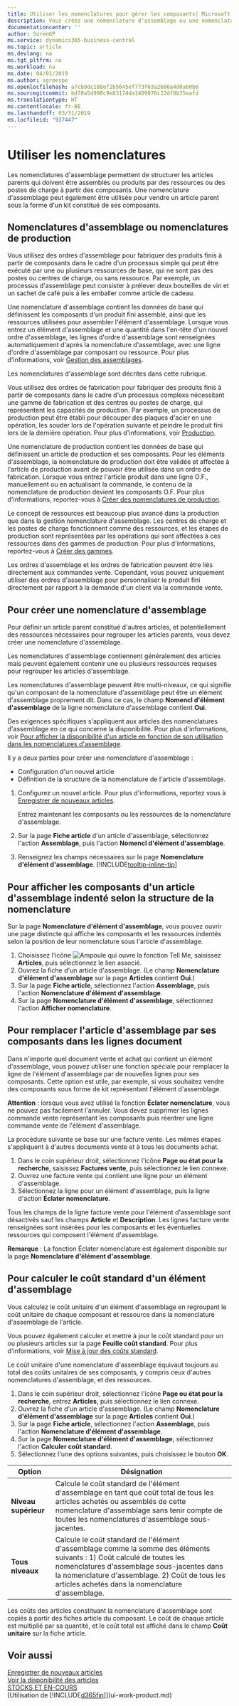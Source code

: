 ```yaml
---
title: Utiliser les nomenclatures pour gérer les composants| Microsoft Docs
description: Vous créez une nomenclature d'assemblage ou une nomenclature de production pour spécifier les composants ou ressources nécessaires pour assembler l'article que la nomenclature représente.
documentationcenter: ''
author: SorenGP
ms.service: dynamics365-business-central
ms.topic: article
ms.devlang: na
ms.tgt_pltfrm: na
ms.workload: na
ms.date: 04/01/2019
ms.author: sgroespe
ms.openlocfilehash: a7cb9dc180ef2b5645ef773f63a2686a4d0ab0b6
ms.sourcegitcommit: bd78a5d990c9e83174da1409076c22df8b35eafd
ms.translationtype: HT
ms.contentlocale: fr-BE
ms.lasthandoff: 03/31/2019
ms.locfileid: "937447"
---
```

# <a name="work-with-bills-of-material"></a>Utiliser les nomenclatures
Les nomenclatures d'assemblage permettent de structurer les articles parents qui doivent être assemblés ou produits par des ressources ou des postes de charge à partir des composants. Une nomenclature d'assemblage peut également être utilisée pour vendre un article parent sous la forme d'un kit constitué de ses composants.

## <a name="assembly-boms-or-production-boms"></a>Nomenclatures d'assemblage ou nomenclatures de production
Vous utilisez des ordres d'assemblage pour fabriquer des produits finis à partir de composants dans le cadre d'un processus simple qui peut être exécuté par une ou plusieurs ressources de base, qui ne sont pas des postes ou centres de charge, ou sans ressource. Par exemple, un processus d'assemblage peut consister à prélever deux bouteilles de vin et un sachet de café puis à les emballer comme article de cadeau.  

Une nomenclature d'assemblage contient les données de base qui définissent les composants d'un produit fini assemblé, ainsi que les ressources utilisées pour assembler l'élément d'assemblage. Lorsque vous entrez un élément d'assemblage et une quantité dans l'en-tête d'un nouvel ordre d'assemblage, les lignes d'ordre d'assemblage sont renseignées automatiquement d'après la nomenclature d'assemblage, avec une ligne d'ordre d'assemblage par composant ou ressource. Pour plus d'informations, voir [Gestion des assemblages](assembly-assemble-items.md).

Les nomenclatures d'assemblage sont décrites dans cette rubrique.

Vous utilisez des ordres de fabrication pour fabriquer des produits finis à partir de composants dans le cadre d'un processus complexe nécessitant une gamme de fabrication et des centres ou postes de charge, qui représentent les capacités de production. Par exemple, un processus de production peut être établi pour découper des plaques d'acier en une opération, les souder lors de l'opération suivante et peindre le produit fini lors de la dernière opération. Pour plus d'informations, voir [Production](production-manage-manufacturing.md).  

Une nomenclature de production contient les données de base qui définissent un article de production et ses composants. Pour les éléments d'assemblage, la nomenclature de production doit être validée et affectée à l'article de production avant de pouvoir être utilisée dans un ordre de fabrication. Lorsque vous entrez l'article produit dans une ligne O.F., manuellement ou en actualisant la commande, le contenu de la nomenclature de production devient les composants O.F. Pour plus d'informations, reportez-vous à [Créer des nomenclatures de production](production-how-to-create-production-boms.md).  

Le concept de ressources est beaucoup plus avancé dans la production que dans la gestion nomenclature d'assemblage. Les centres de charge et les postes de charge fonctionnent comme des ressources, et les étapes de production sont représentées par les opérations qui sont affectées à ces ressources dans des gammes de production. Pour plus d'informations, reportez-vous à [Créer des gammes](production-how-to-create-routings.md).

Les ordres d'assemblage et les ordres de fabrication peuvent être liés directement aux commandes vente. Cependant, vous pouvez uniquement utiliser des ordres d'assemblage pour personnaliser le produit fini directement par rapport à la demande d'un client via la commande vente.

## <a name="to-create-an-assembly-bom"></a>Pour créer une nomenclature d'assemblage
Pour définir un article parent constitué d'autres articles, et potentiellement des ressources nécessaires pour regrouper les articles parents, vous devez créer une nomenclature d'assemblage.  

Les nomenclatures d'assemblage contiennent généralement des articles mais peuvent également contenir une ou plusieurs ressources requises pour regrouper les articles d'assemblage.

Les nomenclatures d'assemblage peuvent être multi-niveaux, ce qui signifie qu'un composant de la nomenclature d'assemblage peut être un élément d'assemblage proprement dit. Dans ce cas, le champ **Nomencl d'élément d'assemblage** de la ligne nomenclature d'assemblage contient **Oui**.

Des exigences spécifiques s'appliquent aux articles des nomenclatures d'assemblage en ce qui concerne la disponibilité. Pour plus d'informations, voir [Pour afficher la disponibilité d'un article en fonction de son utilisation dans les nomenclatures d'assemblage](inventory-how-availability-overview.md#to-view-the-availability-of-an-item-by-its-use-in-assembly-or-production-boms).

Il y a deux parties pour créer une nomenclature d'assemblage :
- Configuration d'un nouvel article
- Définition de la structure de la nomenclature de l'article d'assemblage.

1. Configurez un nouvel article. Pour plus d'informations, reportez vous à [Enregistrer de nouveaux articles](inventory-how-register-new-items.md).

    Entrez maintenant les composants ou les ressources de la nomenclature d'assemblage.  
2. Sur la page **Fiche article** d'un article d'assemblage, sélectionnez l'action **Assemblage**, puis l'action **Nomencl d'élément d'assemblage**.
3. Renseignez les champs nécessaires sur la page **Nomenclature d'élément d'assemblage**. [!INCLUDE[tooltip-inline-tip](includes/tooltip-inline-tip_md.md)]

## <a name="to-view-the-components-of-an-assembly-item-indented-according-to-the-bom-structure"></a>Pour afficher les composants d'un article d'assemblage indenté selon la structure de la nomenclature
Sur la page **Nomenclature d'élément d'assemblage**, vous pouvez ouvrir une page distincte qui affiche les composants et les ressources indentés selon la position de leur nomenclature sous l'article d'assemblage.

1. Choisissez l'icône ![Ampoule qui ouvre la fonction Tell Me](media/ui-search/search_small.png "Dites-moi ce que vous voulez faire"), saisissez **Articles**, puis sélectionnez le lien associé.
2. Ouvrez la fiche d'un article d'assemblage. (Le champ **Nomenclature d'élément d'assemblage** sur la page **Articles** contient **Oui**.)
3. Sur la page **Fiche article**, sélectionnez l'action **Assemblage**, puis l'action **Nomenclature d'élément d'assemblage**.
4. Sur la page **Nomenclature d'élément d'assemblage**, sélectionnez l'action **Afficher nomenclature**.

## <a name="to-replace-the-assembly-item-with-its-components-on-document-lines"></a>Pour remplacer l'article d'assemblage par ses composants dans les lignes document
Dans n'importe quel document vente et achat qui contient un élément d'assemblage, vous pouvez utiliser une fonction spéciale pour remplacer la ligne de l'élément d'assemblage par de nouvelles lignes pour ses composants. Cette option est utile, par exemple, si vous souhaitez vendre des composants sous forme de kit représentant l'élément d'assemblage.

**Attention** : lorsque vous avez utilisé la fonction **Éclater nomenclature**, vous ne pouvez pas facilement l'annuler. Vous devez supprimer les lignes commande vente représentant les composants puis réentrer une ligne commande vente de l'élément d'assemblage.

La procédure suivante se base sur une facture vente. Les mêmes étapes s'appliquent à d'autres documents vente et à tous les documents achat.

1. Dans le coin supérieur droit, sélectionnez l'icône **Page ou état pour la recherche**, saisissez **Factures vente**, puis sélectionnez le lien connexe.
2. Ouvrez une facture vente qui contient une ligne pour un élément d'assemblage.
3. Sélectionnez la ligne pour un élément d'assemblage, puis la ligne d'action **Éclater nomenclature**.

Tous les champs de la ligne facture vente pour l'élément d'assemblage sont désactivés sauf les champs **Article** et **Description**. Les lignes facture vente renseignées sont insérées pour les composants et les éventuelles ressources qui composent l'élément d'assemblage.

**Remarque** : La fonction Éclater nomenclature est également disponible sur la page **Nomenclature d'élément d'assemblage**.

## <a name="to-calculate-the-standard-cost-of-an-assembly-item"></a>Pour calculer le coût standard d'un élément d'assemblage
Vous calculez le coût unitaire d'un élément d'assemblage en regroupant le coût unitaire de chaque composant et ressource dans la nomenclature d'assemblage de l'article.

Vous pouvez également calculer et mettre à jour le coût standard pour un ou plusieurs articles sur la page **Feuille coût standard**. Pour plus d'informations, voir [Mise à jour des coûts standard](finance-how-to-update-standard-costs.md).  

Le coût unitaire d'une nomenclature d'assemblage équivaut toujours au total des coûts unitaires de ses composants, y compris ceux d'autres nomenclatures d'assemblage, et des ressources.

1. Dans le coin supérieur droit, sélectionnez l'icône **Page ou état pour la recherche**, entrez **Articles**, puis sélectionnez le lien connexe.
2. Ouvrez la fiche d'un article d'assemblage. (Le champ **Nomenclature d'élément d'assemblage** sur la page **Articles** contient **Oui**.)
3. Sur la page **Fiche article**, sélectionnez l'action **Assemblage**, puis l'action **Nomenclature d'élément d'assemblage**.
4. Sur la page **Nomenclature d'élément d'assemblage**, sélectionnez l'action **Calculer coût standard**.
5. Sélectionnez l'une des options suivantes, puis choisissez le bouton **OK**.

|Option |Désignation |
|-------|------------|
|**Niveau supérieur**|Calcule le coût standard de l'élément d'assemblage en tant que coût total de tous les articles achetés ou assemblés de cette nomenclature d'assemblage sans tenir compte de toutes les nomenclatures d'assemblage sous-jacentes.|
|**Tous niveaux**|Calcule le coût standard de l'élément d'assemblage comme la somme des éléments suivants : 1) Coût calculé de toutes les nomenclatures d'assemblage sous-jacentes dans la nomenclature d'assemblage. 2) Coût de tous les articles achetés dans la nomenclature d'assemblage.|



Les coûts des articles constituant la nomenclature d'assemblage sont copiés à partir des fiches article du composant. Le coût de chaque article est multiplié par sa quantité, et le coût total est affiché dans le champ **Coût unitaire** sur la fiche article.

## <a name="see-also"></a>Voir aussi
[Enregistrer de nouveaux articles](inventory-how-register-new-items.md)  
[Voir la disponibilité des articles](inventory-how-availability-overview.md)     
[STOCKS ET EN-COURS](inventory-manage-inventory.md)  
[Utilisation de [!INCLUDE[d365fin](includes/d365fin_md.md)]](ui-work-product.md)
